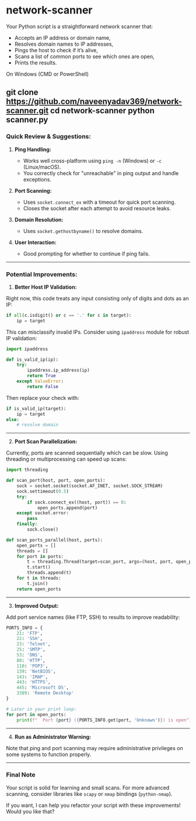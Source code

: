 # network-scanner

Your Python script is a straightforward network scanner that:

* Accepts an IP address or domain name,
* Resolves domain names to IP addresses,
* Pings the host to check if it’s alive,
* Scans a list of common ports to see which ones are open,
* Prints the results.




On Windows (CMD or PowerShell)

git clone https://github.com/naveenyadav369/network-scanner.git
cd network-scanner
python scanner.py
---

### Quick Review & Suggestions:

1. **Ping Handling:**

   * Works well cross-platform using `ping -n` (Windows) or `-c` (Linux/macOS).
   * You correctly check for "unreachable" in ping output and handle exceptions.

2. **Port Scanning:**

   * Uses `socket.connect_ex` with a timeout for quick port scanning.
   * Closes the socket after each attempt to avoid resource leaks.

3. **Domain Resolution:**

   * Uses `socket.gethostbyname()` to resolve domains.

4. **User Interaction:**

   * Good prompting for whether to continue if ping fails.

---

### Potential Improvements:

1. **Better Host IP Validation:**

Right now, this code treats any input consisting only of digits and dots as an IP:

```python
if all(c.isdigit() or c == '.' for c in target):
    ip = target
```

This can misclassify invalid IPs. Consider using `ipaddress` module for robust IP validation:

```python
import ipaddress

def is_valid_ip(ip):
    try:
        ipaddress.ip_address(ip)
        return True
    except ValueError:
        return False
```

Then replace your check with:

```python
if is_valid_ip(target):
    ip = target
else:
    # resolve domain
```

---

2. **Port Scan Parallelization:**

Currently, ports are scanned sequentially which can be slow. Using threading or multiprocessing can speed up scans:

```python
import threading

def scan_port(host, port, open_ports):
    sock = socket.socket(socket.AF_INET, socket.SOCK_STREAM)
    sock.settimeout(0.5)
    try:
        if sock.connect_ex((host, port)) == 0:
            open_ports.append(port)
    except socket.error:
        pass
    finally:
        sock.close()

def scan_ports_parallel(host, ports):
    open_ports = []
    threads = []
    for port in ports:
        t = threading.Thread(target=scan_port, args=(host, port, open_ports))
        t.start()
        threads.append(t)
    for t in threads:
        t.join()
    return open_ports
```

---

3. **Improved Output:**

Add port service names (like FTP, SSH) to results to improve readability:

```python
PORTS_INFO = {
    21: 'FTP',
    22: 'SSH',
    23: 'Telnet',
    25: 'SMTP',
    53: 'DNS',
    80: 'HTTP',
    110: 'POP3',
    139: 'NetBIOS',
    143: 'IMAP',
    443: 'HTTPS',
    445: 'Microsoft DS',
    3389: 'Remote Desktop'
}

# Later in your print loop:
for port in open_ports:
    print(f"  Port {port} ({PORTS_INFO.get(port, 'Unknown')}) is open")
```

---

4. **Run as Administrator Warning:**

Note that ping and port scanning may require administrative privileges on some systems to function properly.

---

### Final Note

Your script is solid for learning and small scans. For more advanced scanning, consider libraries like `scapy` or `nmap` bindings (`python-nmap`).

If you want, I can help you refactor your script with these improvements! Would you like that?
